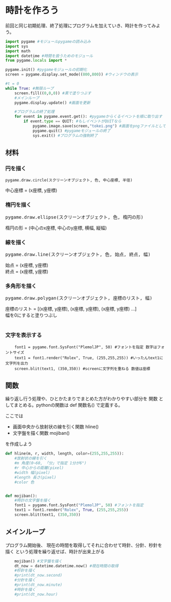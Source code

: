 # 時計を作ろう

前回と同じ初期処理、終了処理にプログラムを加えていき、時計を作ってみよう。

```.py
import pygame #モジュールpygameの読み込み
import sys
import math
import datetime #時間を扱うためのモジュール
from pygame.locals import *

pygame.init() #pygameモジュールの初期化
screen = pygame.display.set_mode((800,800)) #ウィンドウの表示

#t = 0
while True: #無限ループ
    screen.fill((0,0,0)) #黒で塗りつぶす
    #メインループ
    pygame.display.update() #画面を更新

    #プログラムの終了処理
    for event in pygame.event.get(): #pygameからくるイベントを順に取り出す
        if event.type == QUIT: #もしイベントがQUITなら
            pygame.image.save(screen,"tokei.png") #画面をpngファイルとしてセーブ
            pygame.quit() #pygameモジュールの終了
            sys.exit() #プログラムの強制終了
```
## 材料

### 円を描く
```
pygame.draw.circle(スクリーンオブジェクト, 色, 中心座標, 半径)
```
中心座標 = (x座標, y座標)

<h3>楕円を描く</h3>
<pre class="brush: python; gutter: false">pygame.draw.ellipse(スクリーンオブジェクト, 色, 楕円の形)</pre>
<p>楕円の形 = (中心のx座標, 中心のy座標, 横幅, 縦幅)</p>
<h3>線を描く</h3>
<pre class="brush: python; gutter: false">pygame.draw.line(スクリーンオブジェクト, 色, 始点, 終点, 幅)</pre>
<p>始点 = (x座標, y座標)<br />終点 = (x座標, y座標)</p>
<h3>多角形を描く</h3>
<pre class="brush: python; gutter: false">pygame.draw.polygan(スクリーンオブジェクト, 座標のリスト, 幅)</pre>
<p>座標のリスト = [(x座標, y座標), (x座標, y座標), (x座標, y座標) ...]<br />幅を0にすると塗りつぶし<br /><br /></p>

### 文字を表示する

```/py
    font1 = pygame.font.SysFont("PlemolJP", 50) #フォントを指定 数字はフォントサイズ
    text1 = font1.render("Rolex", True, (255,255,255)) #いったんtext1に文字列を出力 
    screen.blit(text1, (350,350)) #screenに文字列を重ねる 数値は座標
```

## 関数
繰り返し行う処理や、ひとかたまりでまとめた方がわかりやすい部分を
関数
としてまとめる。pythonの関数は
def 関数名()
で定義する。

ここでは
- 画面中央から放射状の線を引く関数 hline()
- 文字盤を描く関数 mojiban()

を作成しよう

```.py
def hline(m, r, width, length, color=(255,255,255)):
    #放射状の線を引く
    #m 角度(0~60, 「分」で指定 1分が6°)
    #r 中心からの距離(pixel)
    #width 幅(pixel)
    #length 長さ(pixel)
    #color 色


def mojiban():
    #時計の文字盤を描く
    font1 = pygame.font.SysFont("PlemolJP", 50) #フォントを指定
    text1 = font1.render("Rolex", True, (255,255,255))
    screen.blit(text1, (350,350))
```

## メインループ

プログラム開始後、
現在の時間を取得してそれに合わせて時針、分針、秒針を描く
という処理を繰り返せば、時計が出来上がる

```.py
    mojiban() #文字盤を描く
    dt_now = datetime.datetime.now() #現在時間の取得
    #秒針を描く
    #print(dt_now.second)
    #分針を描く
    #print(dt_now.minute)
    #時針を描く
    #print(dt_now.hour)
```
